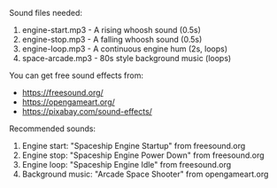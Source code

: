 Sound files needed:

1. engine-start.mp3 - A rising whoosh sound (0.5s)
2. engine-stop.mp3 - A falling whoosh sound (0.5s)
3. engine-loop.mp3 - A continuous engine hum (2s, loops)
4. space-arcade.mp3 - 80s style background music (loops)

You can get free sound effects from:
- https://freesound.org/
- https://opengameart.org/
- https://pixabay.com/sound-effects/

Recommended sounds:
1. Engine start: "Spaceship Engine Startup" from freesound.org
2. Engine stop: "Spaceship Engine Power Down" from freesound.org
3. Engine loop: "Spaceship Engine Idle" from freesound.org
4. Background music: "Arcade Space Shooter" from opengameart.org 